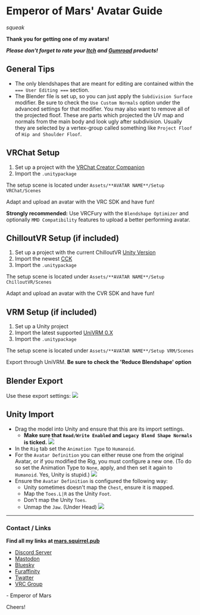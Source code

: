 # Emperor of Mars' Avatar Guide
*squeak*

**Thank you for getting one of my avatars!**

***Please don't forget to rate your [Itch](https://emperorofmars.itch.io) and [Gumroad](https://emperorofmars.gumroad.com) products!***

## General Tips
* The only blendshapes that are meant for editing are contained within the `=== User Editing ===` section.
* The Blender file is set up, so you can just apply the `Subdivision Surface` modifier. Be sure to check the `Use Custom Normals` option under the advanced settings for that modifier. You may also want to remove all of the projected floof. These are parts which projected the UV map and normals from the main body and look ugly after subdivision. Usually they are selected by a vertex-group called something like `Project Floof` of `Hip and Shoulder Floof`.

## VRChat Setup
1) Set up a project with the [VRChat Creator Companion](https://vrchat.com/home/download)
2) Import the `.unitypackage`

The setup scene is located under `Assets/**AVATAR NAME**/Setup VRChat/Scenes`

Adapt and upload an avatar with the VRC SDK and have fun!

**Strongly recommended:** Use VRCFury with the `Blendshape Optimizer` and optionally `MMD Compatibility` features to upload a better performing avatar.

## ChilloutVR Setup (if included)
1) Set up a project with the current ChilloutVR [Unity Version](https://documentation.abinteractive.net/cck/setup/#download-unity)
2) Import the newest [CCK](https://documentation.abinteractive.net/cck/setup/#download-cck)
2) Import the `.unitypackage`

The setup scene is located under `Assets/**AVATAR NAME**/Setup ChilloutVR/Scenes`

Adapt and upload an avatar with the CVR SDK and have fun!

## VRM Setup (if included)
1) Set up a Unity project
2) Import the latest supported [UniVRM 0.X](https://github.com/vrm-c/UniVRM/releases)
3) Import the `.unitypackage`

The setup scene is located under `Assets/**AVATAR NAME**/Setup VRM/Scenes`

Export through UniVRM.
**Be sure to check the 'Reduce Blendshape' option**

## Blender Export
Use these export settings:
![](res/Guide_Export_Blender.png)

## Unity Import
* Drag the model into Unity and ensure that this are its import settings.
	* **Make sure that `Read/Write Enabled` and `Legacy Blend Shape Normals` is ticked.**
![](res/Guide_Import_Unity_Model.png)
* In the `Rig` tab set the `Animation Type` to `Humanoid`.
* For the `Avatar Definition` you can either reuse one from the original Avatar, or if you modified the Rig, you must configure a new one. (To do so set the Animation Type to `None`, apply, and then set it again to `Humanoid`. Yes, Unity is stupid.)
![](res/Guide_Import_Unity_Rig.png)
* Ensure the `Avatar Definition` is configured the following way:
	* Unity sometimes doesn't map the `Chest`, ensure it is mapped.
	* Map the `Toes.L|R` as the Unity `Foot`.
	* Don't map the Unity `Toes`.
	* Unmap the `Jaw`. (Under Head)
![](res/Guide_Unity_Avatar_Definition.png)

---

### Contact / Links
**Find all my links at [mars.squirrel.pub](mars.squirrel.pub)**
* [Discord Server](https://discord.gg/MDggMXSttM)
* [Mastodon](https://squirrel.pub/@mars)
* [Bluesky](https://bsky.app/profile/mars.squirrel.pub)
* [Furaffinity](https://www.furaffinity.net/user/emperorofmars/)
* [Twatter](https://twitter.com/Emperor_of_Mars)
* [VRC Group](https://vrc.group/SQRL.0269)

\- Emperor of Mars

Cheers!
